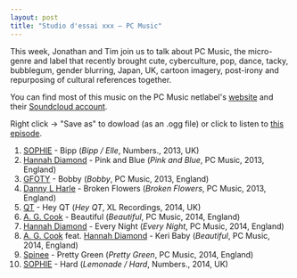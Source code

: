 ```yaml
---
layout: post
title: "Studio d'essai xxx – PC Music"
---
```


This week, Jonathan and Tim join us to talk about PC Music, the micro-genre and label that recently brought cute, cyberculture, pop, dance, tacky, bubblegum, gender blurring, Japan, UK, cartoon imagery, post-irony and repurposing of cultural references together.

You can find most of this music on the PC Music netlabel's [website](http://pcmusic.info/) and their [Soundcloud account](https://soundcloud.com/pcmus).

Right click → "Save as" to dowload (as an .ogg file) or click to listen to <a
href="https://raw.githubusercontent.com/studio-dessai/podcasts/master/2015-02-05%20studio%20d%27essai%20xxx.ogg">this episode</a>.

1. [SOPHIE](http://musicbrainz.org/artist/774b02d7-5056-4b0f-9d69-a82b6ae27cde) - Bipp (_Bipp / Elle_, Numbers., 2013, UK)
1. [Hannah Diamond](http://musicbrainz.org/artist/76130c0b-b177-434f-893f-46c8d819548d) - Pink  and Blue (_Pink and Blue_, PC Music, 2013, England)
1. [GFOTY](http://musicbrainz.org/artist/fd92821e-ef34-4c7a-bde1-b4458169f940) - Bobby (_Bobby_, PC Music, 2013, England)
1. [Danny L Harle](http://musicbrainz.org/artist/1fd94d42-5e6a-46f2-84bf-9cc0be6c009f) - Broken Flowers (_Broken Flowers_, PC Music, 2013, England)
1. [QT](http://musicbrainz.org/artist/60f8683c-29b3-41db-97a9-af77487913d9) - Hey QT (_Hey QT_, XL Recordings, 2014, UK)
1. [A. G. Cook](http://musicbrainz.org/artist/b12ef43e-72ad-43d0-b216-a8cd32f78852) - Beautiful (_Beautiful_, PC Music, 2014, England)
1. [Hannah Diamond](http://musicbrainz.org/artist/76130c0b-b177-434f-893f-46c8d819548d) - Every Night (_Every Night_, PC Music, 2014, England)
1. [A. G. Cook](http://musicbrainz.org/artist/b12ef43e-72ad-43d0-b216-a8cd32f78852) feat. [Hannah Diamond](http://musicbrainz.org/artist/76130c0b-b177-434f-893f-46c8d819548d) - Keri Baby (_Beautiful_, PC Music, 2014, England)
1. [Spinee](http://musicbrainz.org/artist/03800c9b-cfa7-4f0c-b9c8-952dc04a56ca) - Pretty Green (_Pretty Green_, PC Music, 2014, England)
1. [SOPHIE](http://musicbrainz.org/artist/774b02d7-5056-4b0f-9d69-a82b6ae27cde) - Hard (_Lemonade / Hard_, Numbers., 2014, UK)